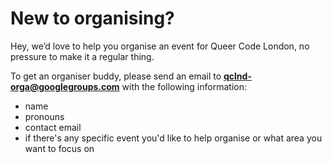 # New to organising?
Hey, we’d love to help you organise an event for Queer Code London, no pressure to make it a regular thing.

To get an organiser buddy, please send an email to **qclnd-orga@googlegroups.com** with the following information:

- name
- pronouns
- contact email
- if there's any specific event you'd like to help organise or what area you want to focus on
